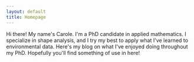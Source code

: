 ```yaml
---
layout: default
title: Homepage
---
```


Hi there! My name's Carole. I'm a PhD candidate in applied mathematics. I specialize in shape analysis, and I try my best to apply what I've learned to environmental data. Here's my blog on what I've enjoyed doing throughout my PhD. Hopefully you'll find something of use in here! 
